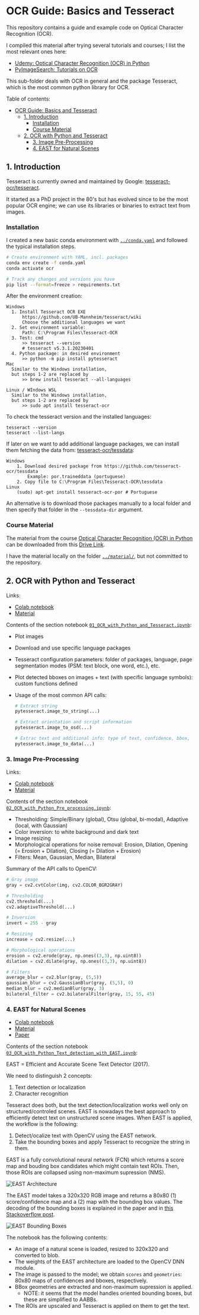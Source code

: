 # OCR Guide: Basics and Tesseract

This repository contains a guide and example code on Optical Character Recognition (OCR).

I compiled this material after trying several tutorials and courses; I list the most relevant ones here:

- [Udemy: Optical Character Recognition (OCR) in Python](https://www.udemy.com/course/ocr-optical-character-recognition-in-python/)
- [PyImageSearch: Tutorials on OCR](https://pyimagesearch.com/)

This sub-folder deals with OCR in general and the package Tesseract, which is the most common python library for OCR.

Table of contents:

- [OCR Guide: Basics and Tesseract](#ocr-guide-basics-and-tesseract)
  - [1. Introduction](#1-introduction)
    - [Installation](#installation)
    - [Course Material](#course-material)
  - [2. OCR with Python and Tesseract](#2-ocr-with-python-and-tesseract)
    - [3. Image Pre-Processing](#3-image-pre-processing)
    - [4. EAST for Natural Scenes](#4-east-for-natural-scenes)

## 1. Introduction

Tesseract is currently owned and maintained by Google: [tesseract-ocr/tesseract](https://github.com/tesseract-ocr/tesseract).

It started as a PhD project in the 80's but has evolved since to be the most popular OCR engine; we can use its libraries or binaries to extract text from images.

### Installation

I created a new basic conda environment with [`../conda.yaml`](../conda.yaml) and followed the typical installation steps.

```bash
# Create environment with YAML, incl. packages
conda env create -f conda.yaml
conda activate ocr

# Track any changes and versions you have
pip list --format=freeze > requirements.txt
```

After the environment creation:

    Windows
      1. Install Tesseract OCR EXE
          https://github.com/UB-Mannheim/tesseract/wiki
          Choose the additional languages we want
      2. Set environment variable:
          Path: C:\Program Files\Tesseract-OCR
      3. Test: cmd
          >> tesseract --version
          # tesseract v5.3.1.20230401
      4. Python package: in desired environment
          >> python -m pip install pytesseract
    Mac
      Similar to the Windows installation,
      but steps 1-2 are replaced by
          >> brew install tesseract --all-languages
    
    Linux / WIndows WSL
      Similar to the Windows installation,
      but steps 1-2 are replaced by
          >> sudo apt install tesseract-ocr 

To check the tesseract version and the installed languages:

    tesseract --version
    tesseract --list-langs

If later on we want to add additional language packages, we can install them fetching the data from: [tesseract-ocr/tessdata](https://github.com/tesseract-ocr/tessdata):

    Windows
        1. Download desired package from https://github.com/tesseract-ocr/tessdata
            Example: por.traineddata (portuguese)
        2. Copy file to C:\Program Files\Tesseract-OCR\tessdata
    Linux
        (sudo) apt-get install tesseract-ocr-por # Portuguese

An alternative is to download those packages manually to a local folder and then specify that folder in the `--tessdata-dir` argument.

### Course Material

The material from the course [Optical Character Recognition (OCR) in Python](https://www.udemy.com/course/ocr-optical-character-recognition-in-python/) can be downloaded from this [Drive Link](https://drive.google.com/drive/folders/19b4RUoVMZ_lYeHn0lE2ueyJk36cm9rGB?usp=sharing).

I have the material locally on the folder [`../material/`](../material/), but not committed to the repository.

## 2. OCR with Python and Tesseract

Links:

- [Colab notebook](https://colab.research.google.com/drive/1SGqZJeatvKqxS09rDPtoMtmgzQ1q9mwW?usp=sharing)
- [Material](https://drive.google.com/drive/folders/19b4RUoVMZ_lYeHn0lE2ueyJk36cm9rGB?usp=sharing)

Contents of the section notebook [`01_OCR_with_Python_and_Tesseract.ipynb`](./lab/01_OCR_with_Python_and_Tesseract.ipynb):

- Plot images
- Download and use specific language packages
- Tesseract configuration parameters: folder of packages, language, page segmentation modes (PSM: text block, one word, etc.), etc.
- Plot detected bboxes on images + text (with specific language symbols): custom functions defined
- Usage of the most common API calls:

    ```python
    # Extract string
    pytesseract.image_to_string(...)

    # Extract orientation and script information
    pytesseract.image_to_osd(...)

    # Extrac text and additional info: type of text, confidence, bbox, etc.
    pytesseract.image_to_data(...)
    ```

### 3. Image Pre-Processing

Links:

- [Colab notebook](https://colab.research.google.com/drive/13KCAIRvoEwrvnNgTWyW_eITVjEpnQXdO?usp=sharing)
- [Material](https://drive.google.com/drive/folders/19b4RUoVMZ_lYeHn0lE2ueyJk36cm9rGB?usp=sharing)

Contents of the section notebook [`02_OCR_with_Python_Pre_processing.ipynb`](./lab/02_OCR_with_Python_Pre_processing.ipynb):

- Thresholding: Simple/Binary (global), Otsu (global, bi-modal), Adaptive (local, with Gaussian)
- Color inversion: to white background and dark text
- Image resizing
- Morphological operations for noise removal: Erosion, Dilation, Opening (= Erosion + Dilation), Closing (= Dilation + Erosion)
- Filters: Mean, Gaussian, Median, Bilateral

Summary of the API calls to OpenCV:

```python
# Gray image
gray = cv2.cvtColor(img, cv2.COLOR_BGR2GRAY)

# Thresholding
cv2.threshold(...)
cv2.adaptiveThreshold(...)

# Inversion
invert = 255 - gray

# Resizing
increase = cv2.resize(...)

# Morphological operations
erosion = cv2.erode(gray, np.ones((3,3), np.uint8))
dilation = cv2.dilate(gray, np.ones((3,3), np.uint8))

# Filters
average_blur = cv2.blur(gray, (5,5))
gaussian_blur = cv2.GaussianBlur(gray, (5,5), 0)
median_blur = cv2.medianBlur(gray, 3)
bilateral_filter = cv2.bilateralFilter(gray, 15, 55, 45)
```

### 4. EAST for Natural Scenes

- [Colab notebook](https://colab.research.google.com/drive/1L_sGCRL6itW_v-Jk3TXNR68UHC39Fbah?usp=sharing)
- [Material](https://drive.google.com/drive/folders/19b4RUoVMZ_lYeHn0lE2ueyJk36cm9rGB?usp=sharing)
- [Paper](https://arxiv.org/pdf/1704.03155v2.pdf)

Contents of the section notebook [`03_OCR_with_Python_Text_detection_with_EAST.ipynb`](./lab/03_OCR_with_Python_Text_detection_with_EAST.ipynb):

EAST = Efficient and Accurate Scene Text Detector (2017).

We need to distinguish 2 concepts:

1. Text detection or localization
2. Character recognition

Tesseract does both, but the text detection/localization works well only on structured/controled scenes. EAST is nowadays the best approach to efficiently detect text on unstructured scene images. When EAST is applied, the workflow is the following:

1. Detect/ocalize text with OpenCV using the EAST network.
2. Take the bounding boxes and apply Tesseract to recognize the string in them.

EAST is a fully convolutional neural network (FCN) which returns a score map and bouding box candidates which might contain text ROIs. Then, those ROIs are collapsed using non-maximum supression (NMS).

![EAST Architecture](./../assets/EAST_architecture.jpg)

The EAST model takes a 320x320 RGB image and returns a 80x80 (1) score/confidence map and a (2) map with the bounding box values. The decoding of the bounding boxes is explained in the paper and in [this Stackoverflow post](https://stackoverflow.com/questions/55583306/decoding-geometry-output-of-east-text-detection).

![EAST Bounding Boxes](./../assets/EAST_bboxes.jpg)

The notebook has the following contents:

- An image of a natural scene is loaded, resized to 320x320 and converted to blob.
- The weights of the EAST architecture are loaded to the OpenCV DNN module.
- The image is passed to the model; we obtain `scores` and `geometries`: 80x80 maps of confidences and bboxes, respectively.
- BBox geometries are extracted and non-maximum supression is applied.
  - NOTE: it seems that the model handles oriented bounding boxes, but these are simplified to AABBs.
- The ROIs are upscaled and Tesseract is applied on them to get the text.


